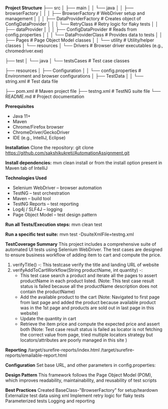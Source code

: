 **Project Structure**
├── src
│   ├── main
│   │   └── java
│   │       ├── browserFactory
│   │       │   ├── BrowserFactory         # WebDriver setup and management
│   │       │   ├── DataProviderFactory    # Creates object of ConfigDataProvider
│   │       │   └── RetryClass             # Retry logic for flaky tests
│   │       ├── dataProvider
│   │       │   ├── ConfigDataProvider     # Reads from config.properties
│   │       │   └── DataProviderClass      # Provides data to tests
│   │       ├── Pages                      # Page Object Model classes
│   │       └── utility                    # Utility/helper classes
│   └── resources
│       └── Drivers                        # Browser driver executables (e.g., chromedriver.exe)

├── test
│   └── java
│       └── testsCases                     # Test case classes

├── resources
│   ├── Configuration
│   │   └── config.properties             # Environment and browser configurations
│   ├── TestData
│   │   └── string.xml                    # Test data file

├── pom.xml                               # Maven project file
├── testng.xml                            # TestNG suite file
└── README.md                             # Project documentation

**Prerequisites**
* Java 11+
* Maven
* Chrome/Firefox browser
* ChromeDriver/GeckoDriver
* IDE (e.g., IntelliJ, Eclipse)

**Installation**
Clone the repository:
git clone https://github.com/sakshikukreti/AutomationAssignment.git

**Install dependencies:**
mvn clean install or from the install option present in Maven tab of IntelliJ

**Technologies Used**
* Selenium WebDriver – browser automation
* TestNG – test orchestration
* Maven – build tool
* TestNG Reports – test reporting
* Log4j / SLF4J – logging
* Page Object Model – test design pattern

**Run all Tests/Execution steps:**
mvn clean test

**Run a specific test suite:**
mvn test -DsuiteXmlFile=testng.xml

**TestCoverage Summary**
This project includes a comprehensive suite of automated UI tests using Selenium WebDriver. The test cases are designed to ensure business workflow of adding item to cart and compute the price.
1. verifyTitle() -: This testcase verify the title and landing URL of website
2. verifyAddToCartWorkflow(String productName, int quantity) -:
   - This test case search a product and iterate all the pages to assert productName in each product listed. (Note: This test case result status is failed because all the productName description does not contain the productName)
   - Add the available product to the cart (Note: Navigated to first page from last page and added the product because available product was in the 1st page and products are sold out in last page in this website)
   - Update the quantity in cart 
   - Retrieve the item price and compute the expected price and assert both (Note: Test case result status is failed as locator is not fetching the correct value from page, tried multiple locators strategy but locators/attributes are poorly managed in this site )
   
**Reporting**
/target/surefire-reports/index.html
/target/surefire-reports/emailable-report.html

**Configuration**
Set base URL, and other parameters in config.properties:

**Design Pattern**
This framework follows the Page Object Model (POM), which improves readability, maintainability, and reusability of test scripts

**Best Practices**
Created BaseClass-"BrowserFactory" for setup/teardown
Externalize test data using xml
Implement retry logic for flaky tests
Parameterized tests
Logging and reporting
